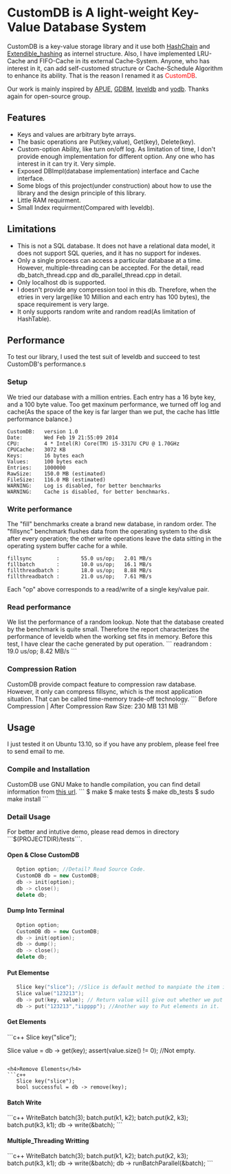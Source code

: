 <h1>CustomDB is A light-weight Key-Value Database System</h1>

CustomDB is a key-value storage library and it use both <a href="http://en.wikipedia.org/wiki/Hash_chain">HashChain</a> and <a href="http://en.wikipedia.org/wiki/Extendible_hashing">Extendible_hashing</a> as internel structure. Also, I have implemented LRU-Cache and FIFO-Cache in its external Cache-System. Anyone, who has interest in it, can add self-customed structure or Cache-Schedule Algorithm to enhance its ability. That is the reason I renamed it as <span style="color:red">CustomDB</span>.

Our work is mainly inspired by <a href="www.apuebook.com/‎">APUE</a>, <a href="www.gnu.org/s/gdbm/‎">GDBM</a>, <a href="https://code.google.com/p/leveldb/">leveldb</a> and <a href="https://github.com/kedebug/yodb">yodb</a>. Thanks again for open-source group.

<h2>Features</h2>
<ul>
   <li>Keys and values are arbitrary byte arrays.</li>
   <li>The basic operations are Put(key,value), Get(key), Delete(key).</li>
   <li>Custom-option Ability, like turn on/off log. As limitation of time, I don't provide enough implementation for different option. Any one who has interest in it can try it. Very simple.</li>
   <li>Exposed DBImpl(database implementation) interface and Cache interface.</li>
   <li>Some blogs of this project(under construction) about how to use the library and the design principle of this library.</li>
   <li>Little RAM requirment.</li>
   <li>Small Index requirment(Compared with leveldb).</li>
</ul>

<h2>Limitations</h2>
<ul>
   <li>This is not a SQL database. It does not have a relational data model, it does not support SQL queries, and it has no support for indexes.</li>
   <li>Only a single process can access a particular database at a time. However, multiple-threading can be accepted. For the detail, read db_batch_thread.cpp and db_parallel_thread.cpp in detail.</li>
   <li>Only localhost db is supported.</li>
   <li>I doesn't provide any compression tool in this db. Therefore, when the etries in very large(like 10 Million and each entry has 100 bytes), the space requirement is very large.</li>
   <li>It only supports random write and random read(As limitation of HashTable).</li>
</ul>

<h2>Performance</h2>
To test our library, I used the test suit of leveldb and succeed to test CustomDB's performance.s

<h3>Setup</h3>
We tried our database with a million entries. Each entry has a 16 byte key, and a 100 byte value. Too get maxinum performance, we turned off log and cache(As the space of the key is far larger than we put, the cache has little performance balance.)

```
CustomDB:   version 1.0
Date:       Wed Feb 19 21:55:09 2014
CPU:        4 * Intel(R) Core(TM) i5-3317U CPU @ 1.70GHz
CPUCache:   3072 KB
Keys:       16 bytes each
Values:     100 bytes each
Entries:    1000000
RawSize:    150.0 MB (estimated)
FileSize:   116.0 MB (estimated)
WARNING:    Log is disabled, for better benchmarks
WARNING:    Cache is disabled, for better benchmarks.
```

<h3>Write performance</h3>
The "fill" benchmarks create a brand new database, in random order. The "fillsync" benchmark flushes data from the operating system to the disk after every operation; the other write operations leave the data sitting in the operating system buffer cache for a while.

```
fillsync        :       55.0 us/op;   2.01 MB/s     
fillbatch       :       10.0 us/op;   16.1 MB/s 
fillthreadbatch :       18.0 us/op;   8.88 MB/s
fillthreadbatch :       21.0 us/op;   7.61 MB/s
```
Each "op" above corresponds to a read/write of a single key/value pair. 

<h3>Read performance</h3>
We list the performance of a random lookup. Note that the database created by the benchmark is quite small. Therefore the report characterizes the performance of leveldb when the working set fits in memory. Before this test, I have clear the cache generated by put operation.
```
readrandom      :       19.0 us/op;   8.42 MB/s  
```
<h3>Compression Ration</h3>
CustomDB provide compact feature to compression raw database. However, it only can compress fillsync, which is the most application situation. That can be called time-memory trade-off technology.
```
            Before Compression  |  After Compression
Raw Size:   230 MB                   131 MB
```
<h2>Usage</h2>
I just tested it on Ubuntu 13.10, so if you have any problem, please feel free to send email to me.

<h3>Compile and Installation</h3>
CustomDB use GNU Make to handle compilation, you can find detail information from <a href="www.gnu.com/Make/">this url</a>.
```
$ make
$ make tests
$ make db_tests
$ sudo make install
```
<h3>Detail Usage</h3>
For better and intutive demo, please read demos in directory ```$(PROJECTDIR)/tests```.

<h4>Open & Close CustomDB</h4>

```c++
   Option option; //Detail? Read Source Code. 
   CustomDB db = new CustomDB;
   db -> init(option);  
   db -> close();
   delete db;
```

<h4>Dump Into Terminal</h4>

```c++
   Option option;
   CustomDB db = new CustomDB;
   db -> init(option);  
   db -> dump();
   db -> close();
   delete db;
```
<h4>Put Elementse</h4>

```c++
   Slice key("slice"); //Slice is default method to manpiate the item in the database.
   Slice value("123213");
   db -> put(key, value); // Return value will give out whether we put it successfully.
   db -> put("123213","iipppp"); //Another way to Put elements in it.
```

<h4>Get Elements</h4>
```c++
   Slice key("slice"); 

   Slice value = db -> get(key); 
   assert(value.size() != 0); //Not empty.
```

<h4>Remove Elements</h4>
```c++
   Slice key("slice");
   bool successful = db -> remove(key);
```

<h4>Batch Write</h4>
```c++
   WriteBatch batch(3);
   batch.put(k1, k2);
   batch.put(k2, k3);
   batch.put(k3, k1);
   db -> write(&batch);
```

<h4>Multiple_Threading Writting</h4>
```c++
   WriteBatch batch(3);
   batch.put(k1, k2);
   batch.put(k2, k3);
   batch.put(k3, k1);
   db -> write(&batch);
   db -> runBatchParallel(&batch);
```